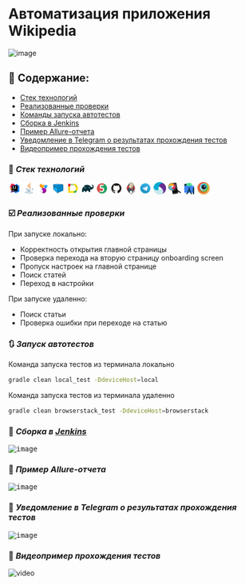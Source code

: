 # Автоматизация приложения Wikipedia
![image](https://github.com/nice58/mobile_autotests_appium/assets/103956147/48f9a57c-7875-4b9c-b549-cf861bac605a)

## :bookmark_tabs: Содержание:
+ [Стек технологий](#Стек-технологий)
+ [Реализованные проверки](#Реализованные-проверки)
+ [Команды запуска автотестов](#Команды-запуска-автотестов)
+ [Сборка в Jenkins](#Сборка-в-Jenkins)
+ [Пример Allure-отчета](#Пример-Allure-отчета)
+ [Уведомление в Telegram о результатах прохождения тестов](#Уведомление-в-Telegram-о-результатах-прохождения-тестов)
+ [Видеопример прохождения тестов](#Видеопример-прохождения-тестов)
  
### :wrench: ***Стек технологий***
<p>
<img width="5%" title="IntelliJ IDEA" src="img/idea.svg">
<img width="5%" title="Java" src="img/java.svg">
<img width="5%" title="Selenide" src="img/selenide.svg">
<img width="5%" title="Selenoid" src="img/selenoid.svg">
<img width="5%" title="Allure Report" src="img/allureReport.svg">
<img width="5%" title="Gradle" src="img/gradle.svg">
<img width="5%" title="JUnit5" src="img/junit5.svg">
<img width="5%" title="GitHub" src="img/github.svg">
<img width="5%" title="Jenkins" src="img/jenkins.svg">
<img width="5%" title="Telegram" src="img/telegram.svg">
<img width="5%" title="Appium" src="img/appium.png">
<img width="5%" title="Appium Inspector" src="img/appiuminspector.png">
<img width="5%" title="Android Studio" src="img/androidstudio.png">
<img width="5%" title="BrowserStack" src="img/browserstack.png">
</p>

### :ballot_box_with_check: ***Реализованные проверки***
При запуске локально:
- Корректность открытия главной страницы
- Проверка перехода на вторую страницу onboarding screen
- Пропуск настроек на главной странице
- Поиск статей
- Переход в настройки

При запуске удаленно:
- Поиск статьи
- Проверка ошибки при переходе на статью

### :arrows_clockwise: ***Запуск автотестов***
Команда запуска тестов из терминала локально
```bash
gradle clean local_test -DdeviceHost=local 
```
Команда запуска тестов из терминала удаленно
```bash
gradle clean browserstack_test -DdeviceHost=browserstack
```

### :large_blue_circle: ***Сборка в [Jenkins](https://jenkins.autotests.cloud/job/student-trubanenko-qa_guru_21_android_test_appium/)***

<kbd>![image](https://github.com/nice58/mobile_autotests_appium/assets/103956147/9489dd92-939e-4418-9b63-1c6a97db0d74)</kbd>

### :large_blue_circle: ***Пример Allure-отчета***
<kbd>![image](https://github.com/nice58/mobile_autotests_appium/assets/103956147/b8a87a5c-602f-437f-ad44-1e3b396c4324)</kbd>

### :large_blue_circle: ***Уведомление в Telegram о результатах прохождения тестов***
<kbd>![image](https://github.com/nice58/mobile_autotests_appium/assets/103956147/e37d2b8e-4d70-4c8a-81bc-5abff30a9f2e)</kbd>

### :large_blue_circle: ***Видеопример прохождения тестов***
![video](https://github.com/nice58/mobile_autotests_appium/assets/103956147/e9a0526a-e7ad-42e2-b958-5b54ee874b6e)
